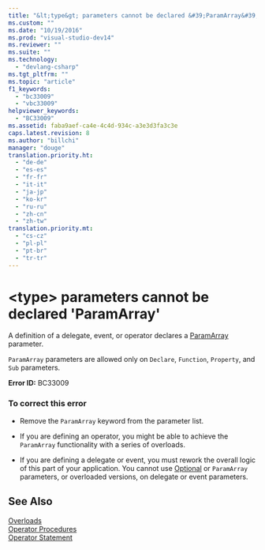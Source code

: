 ```yaml
---
title: "&lt;type&gt; parameters cannot be declared &#39;ParamArray&#39;"
ms.custom: ""
ms.date: "10/19/2016"
ms.prod: "visual-studio-dev14"
ms.reviewer: ""
ms.suite: ""
ms.technology: 
  - "devlang-csharp"
ms.tgt_pltfrm: ""
ms.topic: "article"
f1_keywords: 
  - "bc33009"
  - "vbc33009"
helpviewer_keywords: 
  - "BC33009"
ms.assetid: faba9aef-ca4e-4c4d-934c-a3e3d3fa3c3e
caps.latest.revision: 8
ms.author: "billchi"
manager: "douge"
translation.priority.ht: 
  - "de-de"
  - "es-es"
  - "fr-fr"
  - "it-it"
  - "ja-jp"
  - "ko-kr"
  - "ru-ru"
  - "zh-cn"
  - "zh-tw"
translation.priority.mt: 
  - "cs-cz"
  - "pl-pl"
  - "pt-br"
  - "tr-tr"
---
```

# &lt;type&gt; parameters cannot be declared &#39;ParamArray&#39;
A definition of a delegate, event, or operator declares a [ParamArray](../Topic/ParamArray%20\(Visual%20Basic\).md) parameter.  
  
 `ParamArray` parameters are allowed only on `Declare`, `Function`, `Property`, and `Sub` parameters.  
  
 **Error ID:** BC33009  
  
### To correct this error  
  
-   Remove the `ParamArray` keyword from the parameter list.  
  
-   If you are defining an operator, you might be able to achieve the `ParamArray` functionality with a series of overloads.  
  
-   If you are defining a delegate or event, you must rework the overall logic of this part of your application. You cannot use [Optional](../Topic/Optional%20\(Visual%20Basic\).md) or `ParamArray` parameters, or overloaded versions, on delegate or event parameters.  
  
## See Also  
 [Overloads](../Topic/Overloads%20\(Visual%20Basic\).md)   
 [Operator Procedures](../Topic/Operator%20Procedures%20\(Visual%20Basic\).md)   
 [Operator Statement](../Topic/Operator%20Statement.md)
